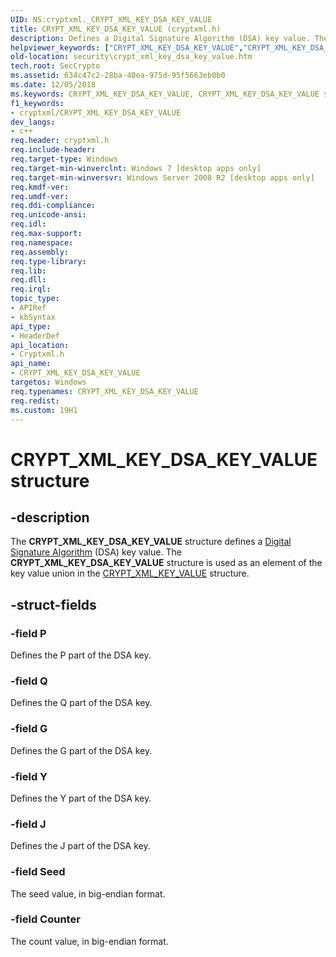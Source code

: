 ```yaml
---
UID: NS:cryptxml._CRYPT_XML_KEY_DSA_KEY_VALUE
title: CRYPT_XML_KEY_DSA_KEY_VALUE (cryptxml.h)
description: Defines a Digital Signature Algorithm (DSA) key value. The CRYPT_XML_KEY_DSA_KEY_VALUE structure is used as an element of the key value union in the CRYPT_XML_KEY_VALUE structure.helpviewer_keywords: ["CRYPT_XML_KEY_DSA_KEY_VALUE","CRYPT_XML_KEY_DSA_KEY_VALUE structure [Security]","cryptxml/CRYPT_XML_KEY_DSA_KEY_VALUE","security.crypt_xml_key_dsa_key_value"]
old-location: security\crypt_xml_key_dsa_key_value.htm
tech.root: SecCrypto
ms.assetid: 634c47c2-28ba-40ea-975d-95f5663eb0b0
ms.date: 12/05/2018
ms.keywords: CRYPT_XML_KEY_DSA_KEY_VALUE, CRYPT_XML_KEY_DSA_KEY_VALUE structure [Security], cryptxml/CRYPT_XML_KEY_DSA_KEY_VALUE, security.crypt_xml_key_dsa_key_value
f1_keywords:
- cryptxml/CRYPT_XML_KEY_DSA_KEY_VALUE
dev_langs:
- c++
req.header: cryptxml.h
req.include-header: 
req.target-type: Windows
req.target-min-winverclnt: Windows 7 [desktop apps only]
req.target-min-winversvr: Windows Server 2008 R2 [desktop apps only]
req.kmdf-ver: 
req.umdf-ver: 
req.ddi-compliance: 
req.unicode-ansi: 
req.idl: 
req.max-support: 
req.namespace: 
req.assembly: 
req.type-library: 
req.lib: 
req.dll: 
req.irql: 
topic_type:
- APIRef
- kbSyntax
api_type:
- HeaderDef
api_location:
- Cryptxml.h
api_name:
- CRYPT_XML_KEY_DSA_KEY_VALUE
targetos: Windows
req.typenames: CRYPT_XML_KEY_DSA_KEY_VALUE
req.redist: 
ms.custom: 19H1
---
```


# CRYPT_XML_KEY_DSA_KEY_VALUE structure


## -description


The <b>CRYPT_XML_KEY_DSA_KEY_VALUE</b> structure defines a <a href="https://docs.microsoft.com/windows/desktop/SecGloss/d-gly">Digital Signature Algorithm</a> (DSA) key value.  The <b>CRYPT_XML_KEY_DSA_KEY_VALUE</b> structure is used as an element of the key value union  in the <a href="https://docs.microsoft.com/windows/desktop/api/cryptxml/ns-cryptxml-crypt_xml_key_value">CRYPT_XML_KEY_VALUE</a> structure.


## -struct-fields




### -field P

Defines the  P part of the DSA key.


### -field Q

Defines the  Q part of the DSA key.


### -field G

Defines the  G part of the DSA key.


### -field Y

Defines the Y  part of the DSA key.


### -field J

Defines the J part of the DSA key.


### -field Seed

The seed value, in big-endian format.


### -field Counter

The count value, in big-endian format.

